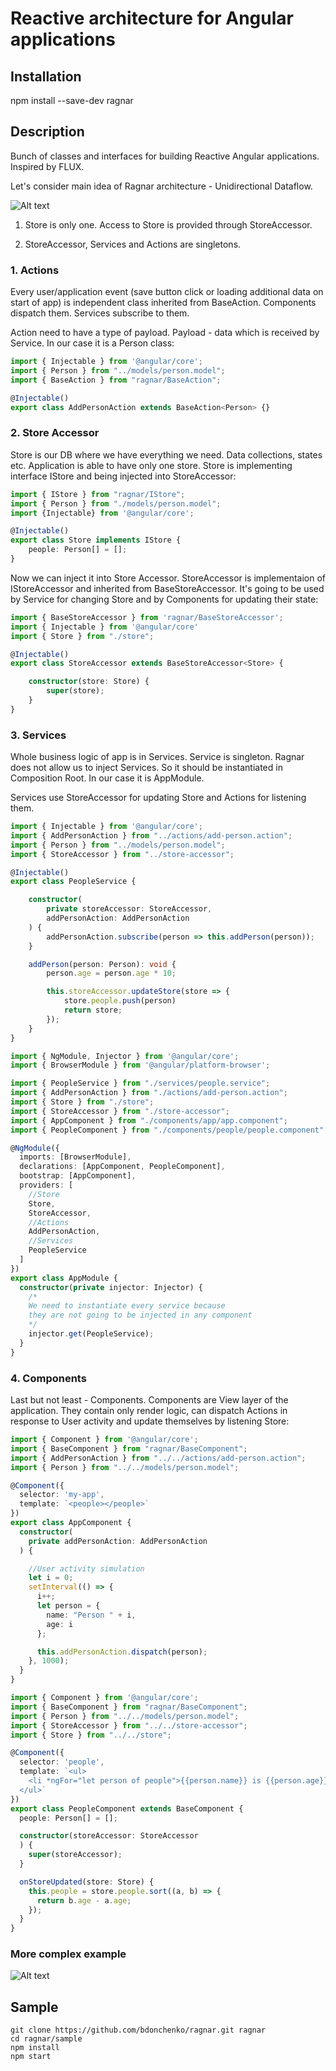 # Reactive architecture for Angular applications

## Installation

npm install --save-dev ragnar

## Description

Bunch of classes and interfaces for building Reactive Angular applications. Inspired by FLUX.

Let's consider main idea of Ragnar architecture - Unidirectional Dataflow.

![Alt text](/readme/simple_arch.png?raw=true)

1. Store is only one. Access to Store is provided through StoreAccessor.

2. StoreAccessor, Services and Actions are singletons.

### 1. Actions

Every user/application event (save button click or loading additional data on start of app) is independent class inherited from BaseAction. Components dispatch them. Services subscribe to them.

Action need to have a type of payload. Payload - data which is received by Service. In our case  it is a Person class: 

``` typescript
import { Injectable } from '@angular/core';
import { Person } from "../models/person.model";
import { BaseAction } from "ragnar/BaseAction";

@Injectable()
export class AddPersonAction extends BaseAction<Person> {}
```

### 2. Store Accessor

Store is our DB where we have everything we need. Data collections, states etc.
Application is able to have only one store. Store is implementing interface IStore and being injected into StoreAccessor:

``` typescript
import { IStore } from "ragnar/IStore";
import { Person } from "./models/person.model";
import {Injectable} from '@angular/core';

@Injectable()
export class Store implements IStore {
    people: Person[] = [];
}
```

Now we can inject it into Store Accessor. StoreAccessor is implementaion of IStoreAccessor and inherited from BaseStoreAccessor. It's going to be used by Service for changing Store and by Components for updating their state:

``` typescript
import { BaseStoreAccessor } from 'ragnar/BaseStoreAccessor';
import { Injectable } from '@angular/core'
import { Store } from "./store";

@Injectable()
export class StoreAccessor extends BaseStoreAccessor<Store> {

    constructor(store: Store) {
        super(store);
    }
}
```

### 3. Services

Whole business logic of app is in Services. Service is singleton. Ragnar does not allow us to inject Services. So it should be instantiated in Composition Root. In our case it is AppModule.

Services use StoreAccessor for updating Store and Actions for listening them.

``` typescript
import { Injectable } from '@angular/core';
import { AddPersonAction } from "../actions/add-person.action";
import { Person } from "../models/person.model";
import { StoreAccessor } from "../store-accessor";

@Injectable()
export class PeopleService {

    constructor(
        private storeAccessor: StoreAccessor,
        addPersonAction: AddPersonAction
    ) {
        addPersonAction.subscribe(person => this.addPerson(person));
    }

    addPerson(person: Person): void {
        person.age = person.age * 10;

        this.storeAccessor.updateStore(store => {
            store.people.push(person)
            return store;
        });
    }
}
```

``` typescript
import { NgModule, Injector } from '@angular/core';
import { BrowserModule } from '@angular/platform-browser';

import { PeopleService } from "./services/people.service";
import { AddPersonAction } from "./actions/add-person.action";
import { Store } from "./store";
import { StoreAccessor } from "./store-accessor";
import { AppComponent } from "./components/app/app.component";
import { PeopleComponent } from "./components/people/people.component";

@NgModule({
  imports: [BrowserModule],
  declarations: [AppComponent, PeopleComponent],
  bootstrap: [AppComponent],
  providers: [
    //Store
    Store,
    StoreAccessor,
    //Actions
    AddPersonAction,
    //Services
    PeopleService
  ]
})
export class AppModule {
  constructor(private injector: Injector) {
    /* 
    We need to instantiate every service because 
    they are not going to be injected in any component 
    */
    injector.get(PeopleService);
  }
}
```

### 4. Components

Last but not least - Components. Components are View layer of the application. They contain only render logic, can dispatch Actions in response to User activity and update themselves by listening Store:

```typescript
import { Component } from '@angular/core';
import { BaseComponent } from "ragnar/BaseComponent";
import { AddPersonAction } from "../../actions/add-person.action";
import { Person } from "../../models/person.model";

@Component({
  selector: 'my-app',
  template: `<people></people>`
})
export class AppComponent {
  constructor(
    private addPersonAction: AddPersonAction
  ) {

    //User activity simulation
    let i = 0;
    setInterval(() => {
      i++;
      let person = {
        name: "Person " + i,
        age: i
      };

      this.addPersonAction.dispatch(person);
    }, 1000);
  }
}
```

``` typescript
import { Component } from '@angular/core';
import { BaseComponent } from "ragnar/BaseComponent";
import { Person } from "../../models/person.model";
import { StoreAccessor } from "../../store-accessor";
import { Store } from "../../store";

@Component({
  selector: 'people',
  template: `<ul>
    <li *ngFor="let person of people">{{person.name}} is {{person.age}} years old.</li>
  </ul>`
})
export class PeopleComponent extends BaseComponent {
  people: Person[] = [];

  constructor(storeAccessor: StoreAccessor
  ) {
    super(storeAccessor);
  }

  onStoreUpdated(store: Store) {
    this.people = store.people.sort((a, b) => {
      return b.age - a.age;
    });
  }
}

```

### More complex example

![Alt text](/readme/complicated_arch.png?raw=true)

## Sample

```
git clone https://github.com/bdonchenko/ragnar.git ragnar
cd ragnar/sample
npm install
npm start
```


